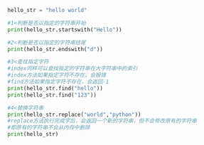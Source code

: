 
<BlogInfo title="17.字符串的查找和替换" author="白日梦想猿" pv=0 read_times=0 pre_cost_time=0分20秒 category="高级变量类型" tag_list="['高级变量类型']" create_time="2020.02.12 12:53:58" update_time="2020.02.12 13:04:56" />

```python
hello_str = "hello world"

#1<判断是否以指定的字符串开始
print(hello_str.startswith("Hello"))

#2<判断是否以指定的字符串结尾
print(hello_str.endswith("d"))

#3<查找指定字符
#index同样可以查找指定的字符串在大字符串中的索引
#index方法如果指定字符不存在，会报错
#find方法如果指定字符不存在，会返回-1
print(hello_str.find("hello"))
print(hello_str.find("123"))

#4<替换字符串
print(hello_str.replace("world","python"))
#replace方法执行完成字后，会返回一个新的字符串，但不会修改原有的字符串
#即原有的字符串不会从内存中删除
print(hello_str)


```
